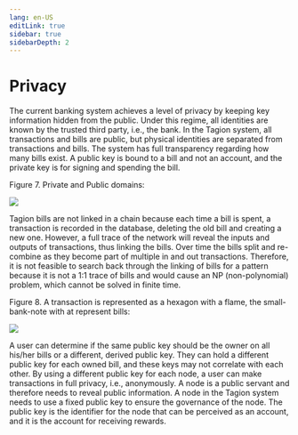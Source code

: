 ```yaml
---
lang: en-US
editLink: true
sidebar: true
sidebarDepth: 2
---
```


# Privacy

The current banking system achieves a level of privacy by keeping key information hidden from the public. Under this regime, all identities are known by the trusted third party, i.e., the bank.
In the Tagion system, all transactions and bills are public, but physical identities are separated from transactions and bills. The system has full transparency regarding how many bills exist. A public key is bound to a bill and not an account, and the private key is for signing and spending the bill.

Figure 7. Private and Public domains:

![](https://i.imgur.com/4jVRmvB.png)

Tagion bills are not linked in a chain because each time a bill is spent, a transaction is recorded in the database, deleting the old bill and creating a new one. However, a full trace of the network will reveal the inputs and outputs of transactions, thus linking the bills. Over time the bills split and re-combine as they become part of multiple in and out transactions. Therefore, it is not feasible to search back through the linking of bills for a pattern because it is not a 1:1 trace of bills and would cause an NP (non-polynomial) problem, which cannot be solved in finite time.

Figure 8. A transaction is represented as a hexagon with a flame, the small-bank-note with at represent bills:

![](https://i.imgur.com/36zVI0R.png)

A user can determine if the same public key should be the owner on all his/her bills or a different, derived public key. They can hold a different public key for each owned bill, and these keys may not correlate with each other. By using a different public key for each node, a user can make transactions in full privacy, i.e., anonymously.
A node is a public servant and therefore needs to reveal public information. A node in the Tagion system needs to use a fixed public key to ensure the governance of the node. The public key is the identifier for the node that can be perceived as an account, and it is the account for receiving rewards.
